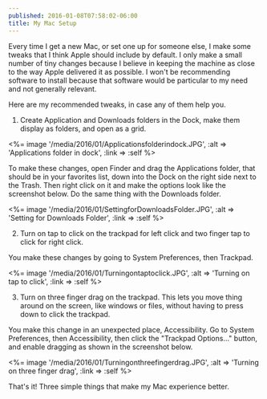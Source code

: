 ```yaml
---
published: 2016-01-08T07:58:02-06:00
title: My Mac Setup
---
```

Every time I get a new Mac, or set one up for someone else, I make some tweaks that I think Apple should include by default. I only make a small number of tiny changes because I believe in keeping the machine as close to the way Apple delivered it as possible. I won't be recommending software to install because that software would be particular to my need and not generally relevant. 

Here are my recommended tweaks, in case any of them help you.

1) Create Application and Downloads folders in the Dock, make them display as folders, and open as a grid.

<%= image '/media/2016/01/Applicationsfolderindock.JPG', :alt => 'Applications folder in dock', :link => :self %>

To make these changes, open Finder and drag the Applications folder, that should be in your favorites list, down into the Dock on the right side next to the Trash. Then right click on it and make the options look like the screenshot below. Do the same thing with the Downloads folder.

<%= image '/media/2016/01/SettingforDownloadsFolder.JPG', :alt => 'Setting for Downloads Folder', :link => :self %>

2) Turn on tap to click on the trackpad for left click and two finger tap to click for right click.

You make these changes by going to System Preferences, then Trackpad.

<%= image '/media/2016/01/Turningontaptoclick.JPG', :alt => 'Turning on tap to click', :link => :self %>

3) Turn on three finger drag on the trackpad. This lets you move thing around on the screen, like windows or files, without having to press down to click the trackpad.

You make this change in an unexpected place, Accessibility. Go to System Preferences, then Accessibility, then click the "Trackpad Options..." button, and enable dragging as shown in the screenshot below.

<%= image '/media/2016/01/Turningonthreefingerdrag.JPG', :alt => 'Turning on three finger drag', :link => :self %>

That's it! Three simple things that make my Mac experience better.